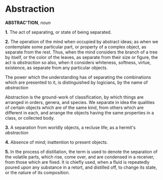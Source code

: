 # Abstraction

**ABSTRAC'TION**, _noun_

**1.** The act of separating, or state of being separated.

**2.** The operation of the mind when occupied by abstract ideas; as when we contemplate some particular part, or property of a complex object, as separate from the rest. Thus, when the mind considers the branch of a tree by itself, or the color of the leaves, as separate from their size or figure, the act is _abstraction_ so also, when it considers whiteness, softness, virtue, existence, as separate from any particular objects.

The power which the understanding has of separating the combinations which are presented to it, is distinguished by logicians, by the name of _abstraction_

Abstraction is the ground-work of classification, by which things are arranged in orders, genera, and species. We separate in idea the qualities of certain objects which are of the same kind, from others which are different in each, and arrange the objects having the same properties in a class, or collected body.

**3.** A separation from worldly objects, a recluse life; as a hermit's _abstraction_

**4.** Absence of mind; inattention to present objects.

**5.** In the process of distillation, the term is used to denote the separation of the volatile parts, which rise, come over, and are condensed in a receiver, from those which are fixed. It is chiefly used, when a fluid is repeatedly poured upon any substance in a retort, and distilled off, to change its state, or the nature of its composition.